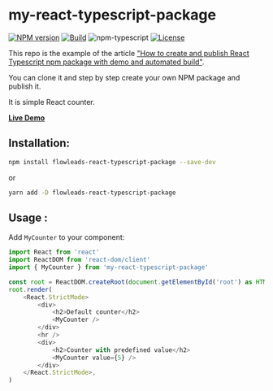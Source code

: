 # my-react-typescript-package

[![NPM version][npm-image]][npm-url]
[![Build][github-build]][github-build-url]
![npm-typescript]
[![License][github-license]][github-license-url]

This repo is the example of the article ["How to create and publish React Typescript npm package with demo and automated build"](https://medium.com/@igaponov/how-to-create-and-publish-react-typescript-npm-package-with-demo-and-automated-build-80c40ec28aca).

You can clone it and step by step create your own NPM package and publish it.

It is simple React counter.

[**Live Demo**](https://gapon2401.github.io/my-react-typescript-package/)

## Installation:

```bash
npm install flowleads-react-typescript-package --save-dev
```

or

```bash
yarn add -D flowleads-react-typescript-package
```

## Usage :

Add `MyCounter` to your component:

```js
import React from 'react'
import ReactDOM from 'react-dom/client'
import { MyCounter } from 'my-react-typescript-package'

const root = ReactDOM.createRoot(document.getElementById('root') as HTMLElement)
root.render(
    <React.StrictMode>
        <div>
            <h2>Default counter</h2>
            <MyCounter />
        </div>
        <hr />
        <div>
            <h2>Counter with predefined value</h2>
            <MyCounter value={5} />
        </div>
    </React.StrictMode>,
)

```

[npm-url]: https://www.npmjs.com/package/my-react-typescript-package
[npm-image]: https://img.shields.io/npm/v/my-react-typescript-package
[github-license]: https://img.shields.io/github/license/gapon2401/my-react-typescript-package
[github-license-url]: https://github.com/gapon2401/my-react-typescript-package/blob/master/LICENSE
[github-build]: https://github.com/gapon2401/my-react-typescript-package/actions/workflows/publish.yml/badge.svg
[github-build-url]: https://github.com/gapon2401/my-react-typescript-package/actions/workflows/publish.yml
[npm-typescript]: https://img.shields.io/npm/types/my-react-typescript-package
